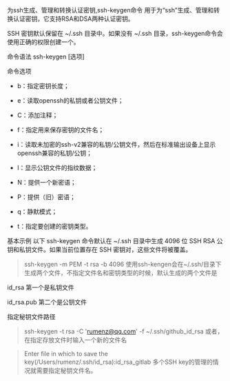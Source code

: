 为ssh生成、管理和转换认证密钥,ssh-keygen命令 用于为“ssh”生成、管理和转换认证密钥，它支持RSA和DSA两种认证密钥。

SSH 密钥默认保留在 ~/.ssh 目录中。如果没有 ~/.ssh 目录，ssh-keygen命令会使用正确的权限创建一个。

命令语法
ssh-keygen [选项]

命令选项

- b：指定密钥长度；

- e：读取openssh的私钥或者公钥文件；

- C：添加注释；

- f：指定用来保存密钥的文件名；

- i：读取未加密的ssh-v2兼容的私钥/公钥文件，然后在标准输出设备上显示openssh兼容的私钥/公钥；

- l：显示公钥文件的指纹数据；

- N：提供一个新密语；

- P：提供（旧）密语；

- q：静默模式；

- t：指定要创建的密钥类型。

基本示例
以下 ssh-keygen 命令默认在 ~/.ssh 目录中生成 4096 位 SSH RSA 公钥和私钥文件。如果当前位置存在 SSH 密钥对，这些文件将被覆盖。

> ssh-keygen -m PEM -t rsa -b 4096
> 使用ssh-kengen会在~/.ssh/目录下生成两个文件，不指定文件名和密钥类型的时候，默认生成的两个文件是

id_rsa 第一个是私钥文件

id_rsa.pub 第二个是公钥文件

指定秘钥文件路径

> ssh-keygen -t rsa -C 'rumenz@qq.com' -f ~/.ssh/github_id_rsa
> 或者，在指定存放文件时输入一个新的文件名

> Enter file in which to save the key(/Users/rumenz/.ssh/id_rsa):id_rsa_gitlab
> 多个SSH key的管理的情况就需要指定秘钥文件名。